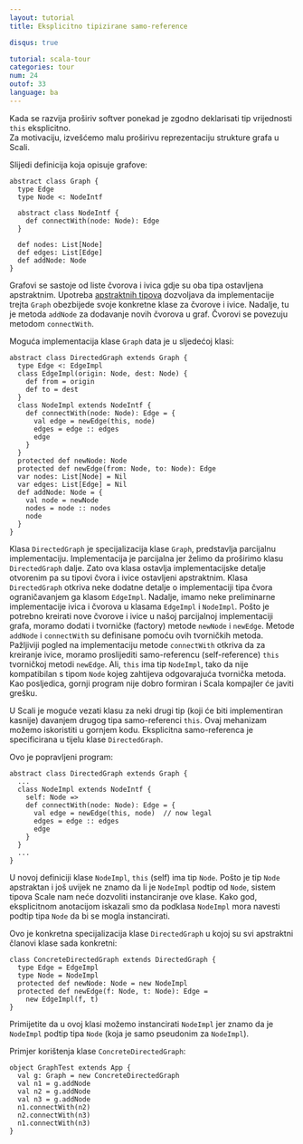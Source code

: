 ```yaml
---
layout: tutorial
title: Eksplicitno tipizirane samo-reference

disqus: true

tutorial: scala-tour
categories: tour
num: 24
outof: 33
language: ba
---
```


Kada se razvija proširiv softver ponekad je zgodno deklarisati tip vrijednosti `this` eksplicitno.  
Za motivaciju, izvešćemo malu proširivu reprezentaciju strukture grafa u Scali.

Slijedi definicija koja opisuje grafove:

    abstract class Graph {
      type Edge
      type Node <: NodeIntf
	  
      abstract class NodeIntf {
        def connectWith(node: Node): Edge
      }
	  
      def nodes: List[Node]
      def edges: List[Edge]
      def addNode: Node
    }

Grafovi se sastoje od liste čvorova i ivica gdje su oba tipa ostavljena apstraktnim.
Upotreba [apstraktnih tipova](abstract-types.html) dozvoljava da implementacije trejta `Graph` obezbijede svoje konkretne klase za čvorove i ivice.
Nadalje, tu je metoda `addNode` za dodavanje novih čvorova u graf. Čvorovi se povezuju metodom `connectWith`.

Moguća implementacija klase `Graph` data je u sljedećoj klasi:

    abstract class DirectedGraph extends Graph {
      type Edge <: EdgeImpl
      class EdgeImpl(origin: Node, dest: Node) {
        def from = origin
        def to = dest
      }
      class NodeImpl extends NodeIntf {
        def connectWith(node: Node): Edge = {
          val edge = newEdge(this, node)
          edges = edge :: edges
          edge
        }
      }
      protected def newNode: Node
      protected def newEdge(from: Node, to: Node): Edge
      var nodes: List[Node] = Nil
      var edges: List[Edge] = Nil
      def addNode: Node = {
        val node = newNode
        nodes = node :: nodes
        node
      }
    }

Klasa `DirectedGraph` je specijalizacija klase `Graph`, predstavlja parcijalnu implementaciju.
Implementacija je parcijalna jer želimo da proširimo klasu `DirectedGraph` dalje.
Zato ova klasa ostavlja implementacijske detalje otvorenim pa su tipovi čvora i ivice ostavljeni apstraktnim.
Klasa `DirectedGraph` otkriva neke dodatne detalje o implementaciji tipa čvora ograničavanjem ga klasom `EdgeImpl`.
Nadalje, imamo neke preliminarne implementacije ivica i čvorova u klasama `EdgeImpl` i `NodeImpl`.
Pošto je potrebno kreirati nove čvorove i ivice u našoj parcijalnoj implementaciji grafa,
moramo dodati i tvorničke (factory) metode `newNode` i `newEdge`.
Metode `addNode` i `connectWith` su definisane pomoću ovih tvorničkih metoda.
Pažljiviji pogled na implementaciju metode `connectWith` otkriva da za kreiranje ivice,
moramo proslijediti samo-referencu (self-reference) `this` tvorničkoj metodi `newEdge`.
Ali, `this` ima tip `NodeImpl`, tako da nije kompatibilan s tipom `Node` kojeg zahtijeva odgovarajuća tvornička metoda.
Kao posljedica, gornji program nije dobro formiran i Scala kompajler će javiti grešku.

U Scali je moguće vezati klasu za neki drugi tip (koji će biti implementiran kasnije)
davanjem drugog tipa samo-referenci `this`.
Ovaj mehanizam možemo iskoristiti u gornjem kodu.
Eksplicitna samo-referenca je specificirana u tijelu klase `DirectedGraph`.

Ovo je popravljeni program:

    abstract class DirectedGraph extends Graph {
      ...
      class NodeImpl extends NodeIntf {
        self: Node =>
        def connectWith(node: Node): Edge = {
          val edge = newEdge(this, node)  // now legal
          edges = edge :: edges
          edge
        }
      }
      ...
    }

U novoj definiciji klase `NodeImpl`, `this` (self) ima tip `Node`. Pošto je tip `Node` apstraktan i još uvijek ne znamo da li je `NodeImpl`
podtip od `Node`, sistem tipova Scale nam neće dozvoliti instanciranje ove klase.
Kako god, eksplicitnom anotacijom iskazali smo da podklasa `NodeImpl`
mora navesti podtip tipa `Node` da bi se mogla instancirati.

Ovo je konkretna specijalizacija klase `DirectedGraph` u kojoj su svi apstraktni članovi klase sada konkretni:

    class ConcreteDirectedGraph extends DirectedGraph {
      type Edge = EdgeImpl
      type Node = NodeImpl
      protected def newNode: Node = new NodeImpl
      protected def newEdge(f: Node, t: Node): Edge =
        new EdgeImpl(f, t)
    }

Primijetite da u ovoj klasi možemo instancirati `NodeImpl` jer znamo da je `NodeImpl`
podtip tipa `Node` (koja je samo pseudonim za `NodeImpl`).

Primjer korištenja klase `ConcreteDirectedGraph`:

    object GraphTest extends App {
      val g: Graph = new ConcreteDirectedGraph
      val n1 = g.addNode
      val n2 = g.addNode
      val n3 = g.addNode
      n1.connectWith(n2)
      n2.connectWith(n3)
      n1.connectWith(n3)
    }

